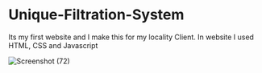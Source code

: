 # Unique-Filtration-System
Its my first website and I make this for my locality Client. In website I used HTML, CSS and Javascript

![Screenshot (72)](https://user-images.githubusercontent.com/91280907/144108395-8ccebc67-8a8a-4f7f-9d10-a1d4d874f1e7.png)
